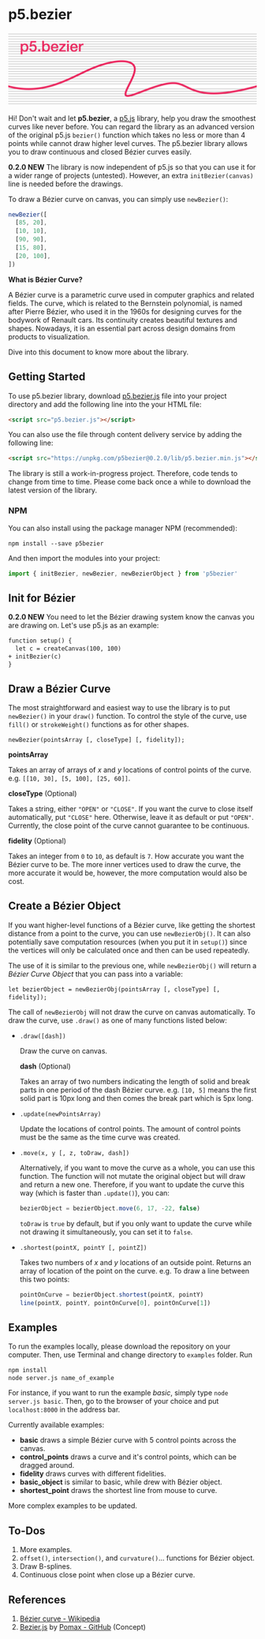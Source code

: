 # p5.bezier

![cover](img/cover.jpg)

Hi! Don't wait and let **p5.bezier**, a [p5.js](https://p5js.org) library, help you draw the smoothest curves like never before. You can regard the library as an advanced version of the original p5.js `bezier()` function which takes no less or more than 4 points while cannot draw higher level curves. The p5.bezier library allows you to draw continuous and closed Bézier curves easily.

**0.2.0 NEW** The library is now independent of p5.js so that you can use it for a wider range of projects (untested). However, an extra `initBezier(canvas)` line is needed before the drawings.

To draw a Bézier curve on canvas, you can simply use `newBezier()`:

```js
newBezier([
  [85, 20],
  [10, 10],
  [90, 90],
  [15, 80],
  [20, 100],
])
```

**What is Bézier Curve?**

A Bézier curve is a parametric curve used in computer graphics and related fields. The curve, which is related to the Bernstein polynomial, is named after Pierre Bézier, who used it in the 1960s for designing curves for the bodywork of Renault cars. Its continuity creates beautiful textures and shapes. Nowadays, it is an essential part across design domains from products to visualization.

Dive into this document to know more about the library.

## Getting Started

To use p5.bezier library, download [p5.bezier.js](https://github.com/peilingjiang/p5.bezier/blob/master/lib/p5.bezier.js) file into your project directory and add the following line into the your HTML file:

```HTML
<script src="p5.bezier.js"></script>
```

You can also use the file through content delivery service by adding the following line:

```HTML
<script src="https://unpkg.com/p5bezier@0.2.0/lib/p5.bezier.min.js"></script>
```

The library is still a work-in-progress project. Therefore, code tends to change from time to time. Please come back once a while to download the latest version of the library.

### NPM

You can also install using the package manager NPM (recommended):

```
npm install --save p5bezier
```

And then import the modules into your project:

```js
import { initBezier, newBezier, newBezierObject } from 'p5bezier'
```

## Init for Bézier

**0.2.0 NEW** You need to let the Bézier drawing system know the canvas you are drawing on. Let's use p5.js as an example:

```
function setup() {
  let c = createCanvas(100, 100)
+ initBezier(c)
}
```

## Draw a Bézier Curve

The most straightforward and easiest way to use the library is to put `newBezier()` in your `draw()` function. To control the style of the curve, use `fill()` or `strokeWeight()` functions as for other shapes.

```
newBezier(pointsArray [, closeType] [, fidelity]);
```

**pointsArray**

Takes an array of arrays of _x_ and _y_ locations of control points of the curve. e.g. `[[10, 30], [5, 100], [25, 60]]`.

**closeType** (Optional)

Takes a string, either `"OPEN"` or `"CLOSE"`. If you want the curve to close itself automatically, put `"CLOSE"` here. Otherwise, leave it as default or put `"OPEN"`. Currently, the close point of the curve cannot guarantee to be continuous.

**fidelity** (Optional)

Takes an integer from `0` to `10`, as default is `7`. How accurate you want the Bézier curve to be. The more inner vertices used to draw the curve, the more accurate it would be, however, the more computation would also be cost.

## Create a Bézier Object

If you want higher-level functions of a Bézier curve, like getting the shortest distance from a point to the curve, you can use `newBezierObj()`. It can also potentially save computation resources (when you put it in `setup()`) since the vertices will only be calculated once and then can be used repeatedly.

The use of it is similar to the previous one, while `newBezierObj()` will return a _Bézier Curve Object_ that you can pass into a variable:

```
let bezierObject = newBezierObj(pointsArray [, closeType] [, fidelity]);
```

The call of `newBezierObj` will not draw the curve on canvas automatically. To draw the curve, use `.draw()` as one of many functions listed below:

- `.draw([dash])`

  Draw the curve on canvas.

  **dash** (Optional)

  Takes an array of two numbers indicating the length of solid and break parts in one period of the dash Bézier curve. e.g. `[10, 5]` means the first solid part is 10px long and then comes the break part which is 5px long.

- `.update(newPointsArray)`

  Update the locations of control points. The amount of control points must be the same as the time curve was created.

- `.move(x, y [, z, toDraw, dash])`

  Alternatively, if you want to move the curve as a whole, you can use this function. The function will not mutate the original object but will draw and return a new one. Therefore, if you want to update the curve this way (which is faster than `.update()`), you can:

  ```js
  bezierObject = bezierObject.move(6, 17, -22, false)
  ```

  `toDraw` is `true` by default, but if you only want to update the curve while not drawing it simultaneously, you can set it to `false`.

- `.shortest(pointX, pointY [, pointZ])`

  Takes two numbers of _x_ and _y_ locations of an outside point. Returns an array of location of the point on the curve. e.g. To draw a line between this two points:

  ```js
  pointOnCurve = bezierObject.shortest(pointX, pointY)
  line(pointX, pointY, pointOnCurve[0], pointOnCurve[1])
  ```

## Examples

To run the examples locally, please download the repository on your computer. Then, use Terminal and change directory to `examples` folder. Run

```
npm install
node server.js name_of_example
```

For instance, if you want to run the example _basic_, simply type `node server.js basic`. Then, go to the browser of your choice and put `localhost:8000` in the address bar.

Currently available examples:

- **basic** draws a simple Bézier curve with 5 control points across the canvas.
- **control_points** draws a curve and it's control points, which can be dragged around.
- **fidelity** draws curves with different fidelities.
- **basic_object** is similar to basic, while drew with Bézier object.
- **shortest_point** draws the shortest line from mouse to curve.

More complex examples to be updated.

## To-Dos

1. More examples.
2. `offset()`, `intersection()`, and `curvature()`... functions for Bézier object.
3. Draw B-splines.
4. Continuous close point when close up a Bézier curve.

## References

1. [Bézier curve - Wikipedia](https://en.wikipedia.org/wiki/B%C3%A9zier_curve)
2. [Bezier.js](https://pomax.github.io/bezierjs/) by [Pomax - GitHub](https://github.com/Pomax) (Concept)
